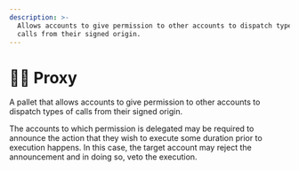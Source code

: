 ```yaml
---
description: >-
  Allows accounts to give permission to other accounts to dispatch types of
  calls from their signed origin.
---
```


# 👨🏫 Proxy

A pallet that allows accounts to give permission to other accounts to dispatch types of calls from their signed origin.

The accounts to which permission is delegated may be required to announce the action that they wish to execute some duration prior to execution happens. In this case, the target account may reject the announcement and in doing so, veto the execution.
